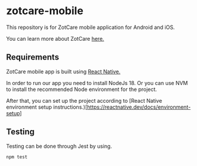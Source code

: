# zotcare-mobile

This repository is for ZotCare mobile application for Android and iOS.

You can learn more about ZotCare [here.](https://futurehealth.uci.edu/projects/zotcare/)

## Requirements

ZotCare mobile app is built using [React Native.](https://reactnative.dev/)

In order to run our app you need to install NodeJs 18. 
Or you can use NVM to install the recommended Node environment for the project.

After that, you can set up the project according to [React Native environment setup instructions.)[https://reactnative.dev/docs/environment-setup]

## Testing

Testing can be done through Jest by using.

``` npm test ```

